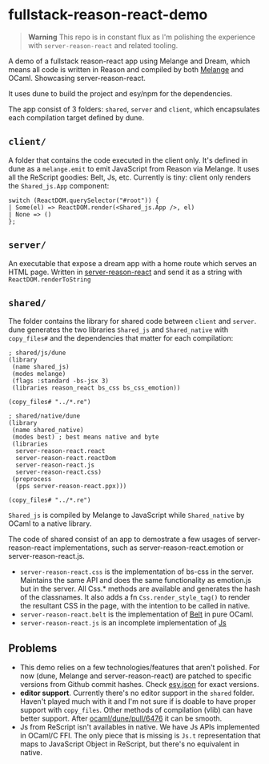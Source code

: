 # fullstack-reason-react-demo

> **Warning**
> This repo is in constant flux as I'm polishing the experience with `server-reason-react` and related tooling.

A demo of a fullstack reason-react app using Melange and Dream, which means
all code is written in Reason and compiled by both [Melange](https://github.com/melange-re/melange) and OCaml. Showcasing server-reason-react.

It uses dune to build the project and esy/npm for the dependencies.

The app consist of 3 folders: `shared`, `server` and `client`, which encapsulates each compilation target defined by dune.

## `client/`

A folder that contains the code executed in the client only. It's defined in dune as a `melange.emit` to emit JavaScript from Reason via Melange. It uses all the ReScript goodies: Belt, Js, etc. Currently is tiny: client only renders the `Shared_js.App` component:

```re
switch (ReactDOM.querySelector("#root")) {
| Some(el) => ReactDOM.render(<Shared_js.App />, el)
| None => ()
};
```

## `server/`

An executable that expose a dream app with a home route which serves an HTML page. Written in [server-reason-react](https://github.com/ml-in-barcelona/server-reason-react) and send it as a string with `ReactDOM.renderToString`

## `shared/`

The folder contains the library for shared code between `client` and `server`. dune generates the two libraries `Shared_js` and `Shared_native` with `copy_files#` and the dependencies that matter for each compilation:

```dune
; shared/js/dune
(library
 (name shared_js)
 (modes melange)
 (flags :standard -bs-jsx 3)
 (libraries reason_react bs_css bs_css_emotion))

(copy_files# "../*.re")
```

```dune
; shared/native/dune
(library
 (name shared_native)
 (modes best) ; best means native and byte
 (libraries
  server-reason-react.react
  server-reason-react.reactDom
  server-reason-react.js
  server-reason-react.css)
 (preprocess
  (pps server-reason-react.ppx)))

(copy_files# "../*.re")
```

`Shared_js` is compiled by Melange to JavaScript while `Shared_native` by OCaml to a native library.

The code of shared consist of an app to demostrate a few usages of server-reason-react implementations, such as server-reason-react.emotion or server-reason-react.js.

- `server-reason-react.css` is the implementation of bs-css in the server. Maintains the same API and does the same functionality as emotion.js but in the server. All Css.* methods are available and generates the hash of the classnames. It also adds a fn `Css.render_style_tag()` to render the resultant CSS in the page, with the intention to be called in native.
- `server-reason-react.belt` is the implementation of [Belt](https://rescript-lang.org/docs/manual/latest/api/belt) in pure OCaml.
- `server-reason-react.js` is an incomplete implementation of [Js](https://rescript-lang.org/docs/manual/latest/api/js)

## Problems

- This demo relies on a few technologies/features that aren't polished. For now (dune, Melange and server-reason-react) are patched to specific versions from Github commit hashes. Check [esy.json](./esy.json) for exact versions.
- **editor support**. Currently there's no editor support in the `shared` folder. Haven't played much with it and I'm not sure if is doable to have proper support with `copy_files`. Other methods of compilation (vlib) can have better support. After [ocaml/dune/pull/6476](https://github.com/ocaml/dune/pull/6476) it can be smooth.
- Js from ReScript isn't availables in native. We have Js APIs implemented in OCaml/C FFI. The only piece that is missing is `Js.t` representation that maps to JavaScript Object in ReScript, but there's no equivalent in native.
